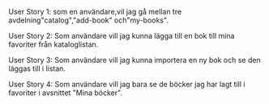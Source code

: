 
User Story 1: som en användare,vil jag gå mellan tre avdelning"catalog","add-book" och"my-books".

User Story 2:  Som användare vill jag kunna lägga till en bok till mina favoriter från kataloglistan.

User Story 3: Som användare vill jag kunna importera en ny bok och se den läggas till i listan.

User Story 4: Som användare vill jag bara se de böcker jag har lagt till i favoriter i avsnittet "Mina böcker".
